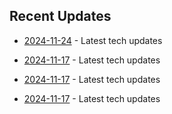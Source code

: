 

## Recent Updates
- [2024-11-24](https://github.com/coslynx/testing/blob/main/tweets/tweets-2024-11-24-d70797.md) - Latest tech updates

- [2024-11-17](https://github.com/coslynx/testing/blob/main/tweets/tweets-2024-11-17-96cc77.md) - Latest tech updates

- [2024-11-17](https://github.com/coslynx/testing/blob/main/tweets/tweets-2024-11-17-317199.md) - Latest tech updates

- [2024-11-17](https://github.com/coslynx/testing/blob/main/tweets/tweets-2024-11-17-3f491a.md) - Latest tech updates